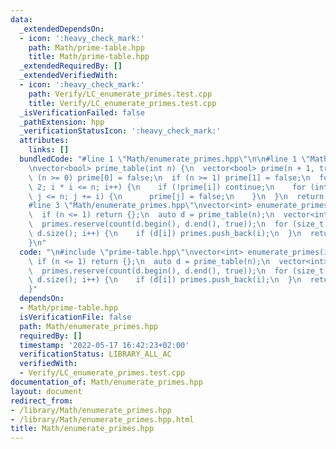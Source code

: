 ```yaml
---
data:
  _extendedDependsOn:
  - icon: ':heavy_check_mark:'
    path: Math/prime-table.hpp
    title: Math/prime-table.hpp
  _extendedRequiredBy: []
  _extendedVerifiedWith:
  - icon: ':heavy_check_mark:'
    path: Verify/LC_enumerate_primes.test.cpp
    title: Verify/LC_enumerate_primes.test.cpp
  _isVerificationFailed: false
  _pathExtension: hpp
  _verificationStatusIcon: ':heavy_check_mark:'
  attributes:
    links: []
  bundledCode: "#line 1 \"Math/enumerate_primes.hpp\"\n\n#line 1 \"Math/prime-table.hpp\"\
    \nvector<bool> prime_table(int n) {\n  vector<bool> prime(n + 1, true);\n  if\
    \ (n >= 0) prime[0] = false;\n  if (n >= 1) prime[1] = false;\n  for (int i =\
    \ 2; i * i <= n; i++) {\n    if (!prime[i]) continue;\n    for (int j = i * i;\
    \ j <= n; j += i) {\n      prime[j] = false;\n    }\n  }\n  return prime;\n}\n\
    #line 3 \"Math/enumerate_primes.hpp\"\nvector<int> enumerate_primes(int n) {\n\
    \  if (n <= 1) return {};\n  auto d = prime_table(n);\n  vector<int> primes;\n\
    \  primes.reserve(count(d.begin(), d.end(), true));\n  for (size_t i = 0; i <\
    \ d.size(); i++) {\n    if (d[i]) primes.push_back(i);\n  }\n  return primes;\n\
    }\n"
  code: "\n#include \"prime-table.hpp\"\nvector<int> enumerate_primes(int n) {\n \
    \ if (n <= 1) return {};\n  auto d = prime_table(n);\n  vector<int> primes;\n\
    \  primes.reserve(count(d.begin(), d.end(), true));\n  for (size_t i = 0; i <\
    \ d.size(); i++) {\n    if (d[i]) primes.push_back(i);\n  }\n  return primes;\n\
    }"
  dependsOn:
  - Math/prime-table.hpp
  isVerificationFile: false
  path: Math/enumerate_primes.hpp
  requiredBy: []
  timestamp: '2022-05-17 16:42:23+02:00'
  verificationStatus: LIBRARY_ALL_AC
  verifiedWith:
  - Verify/LC_enumerate_primes.test.cpp
documentation_of: Math/enumerate_primes.hpp
layout: document
redirect_from:
- /library/Math/enumerate_primes.hpp
- /library/Math/enumerate_primes.hpp.html
title: Math/enumerate_primes.hpp
---
```

